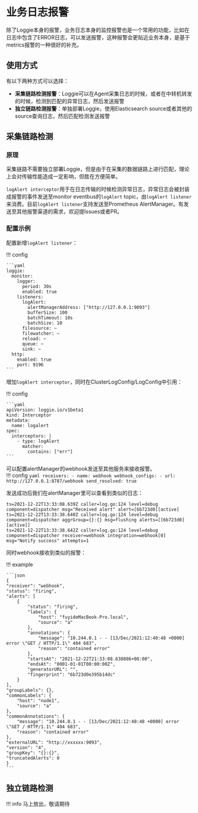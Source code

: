 # 业务日志报警

除了Loggie本身的报警，业务日志本身的监控报警也是一个常用的功能，比如在日志中包含了ERROR日志，可以发送报警，这种报警会更贴近业务本身，是基于metrics报警的一种很好的补充。  

## 使用方式

有以下两种方式可以选择：

- **采集链路检测报警**：Loggie可以在Agent采集日志的时候，或者在中转机转发的时候，检测到匹配的异常日志，然后发送报警
- **独立链路检测报警**：单独部署Loggie，使用Elasticsearch source或者其他的source查询日志，然后匹配检测发送报警

## 采集链路检测

### 原理
采集链路不需要独立部署Loggie，但是由于在采集的数据链路上进行匹配，理论上会对传输性能造成一定影响，但胜在方便简单。  

`logAlert interceptor`用于在日志传输的时候检测异常日志，异常日志会被封装成报警的事件发送至monitor eventbus的`logAlert` topic，由`logAlert listener`来消费。目前`logAlert listener`支持发送至Prometheus AlertManager。有发送至其他报警渠道的需求，欢迎提Issues或者PR。  

### 配置示例

配置新增`logAlert listener`：

!!! config

    ```yaml
    loggie:
      monitor:
        logger:
          period: 30s
          enabled: true
        listeners:
          logAlert:
            alertManagerAddress: ["http://127.0.0.1:9093"]
            bufferSize: 100
            batchTimeout: 10s
            batchSize: 10
          filesource: ~
          filewatcher: ~
          reload: ~
          queue: ~
          sink: ~
      http:
        enabled: true
        port: 9196
    ```

增加`logAlert interceptor`，同时在ClusterLogConfig/LogConfig中引用：

!!! config

    ```yaml
    apiVersion: loggie.io/v1beta1
    kind: Interceptor
    metadata:
      name: logalert
    spec:
      interceptors: |
        - type: logAlert
          matcher:
            contains: ["err"]
    ```

可以配置alertManager的webhook发送至其他服务来接收报警。  
!!! config
    ```yaml
    receivers:
    - name: webhook
      webhook_configs:
        - url: http://127.0.0.1:8787/webhook
          send_resolved: true
    ```


发送成功后我们在alertManager里可以查看到类似的日志：
```
ts=2021-12-22T13:33:08.639Z caller=log.go:124 level=debug component=dispatcher msg="Received alert" alert=[6b723d0][active]
ts=2021-12-22T13:33:38.640Z caller=log.go:124 level=debug component=dispatcher aggrGroup={}:{} msg=flushing alerts=[[6b723d0][active]]
ts=2021-12-22T13:33:38.642Z caller=log.go:124 level=debug component=dispatcher receiver=webhook integration=webhook[0] msg="Notify success" attempts=1

```

同时webhook接收到类似的报警：

!!! example

    ```json
    {
    "receiver": "webhook",
    "status": "firing",
    "alerts": [
        {
            "status": "firing",
            "labels": {
                "host": "fuyideMacBook-Pro.local",
                "source": "a"
            },
            "annotations": {
                "message": "10.244.0.1 - - [13/Dec/2021:12:40:48 +0000] error \"GET / HTTP/1.1\" 404 683",
                "reason": "contained error"
            },
            "startsAt": "2021-12-22T21:33:08.638086+08:00",
            "endsAt": "0001-01-01T00:00:00Z",
            "generatorURL": "",
            "fingerprint": "6b723d0e395b14dc"
        }
    ],
    "groupLabels": {},
    "commonLabels": {
        "host": "node1",
        "source": "a"
    },
    "commonAnnotations": {
        "message": "10.244.0.1 - - [13/Dec/2021:12:40:48 +0000] error \"GET / HTTP/1.1\" 404 683",
        "reason": "contained error"
    },
    "externalURL": "http://xxxxxx:9093",
    "version": "4",
    "groupKey": "{}:{}",
    "truncatedAlerts": 0
    }
    ```


## 独立链路检测
!!! info
    马上放出，敬请期待
